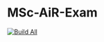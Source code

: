 # MSc-AiR-Exam
[![Build All](https://github.com/rgryta/MSc-AiR-Exam/actions/workflows/compile.yaml/badge.svg?branch=main)](https://github.com/rgryta/MSc-AiR-Exam/actions/workflows/compile.yaml)